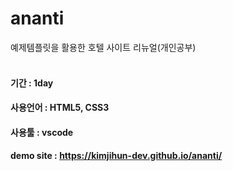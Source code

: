 # ananti
예제템플릿을 활용한 호텔 사이트 리뉴얼(개인공부)
<br><br>

#### 기간 : 1day
#### 사용언어 : HTML5, CSS3
#### 사용툴 : vscode
#### demo site : https://kimjihun-dev.github.io/ananti/
<br><br>
